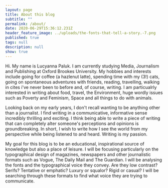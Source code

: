 ```yaml
---
layout: page
title: About this blog
subtitle: ""
permalink: /about/
date: 2020-06-29T15:36:12.231Z
header_feature_image: ../uploads/the-fonts-that-tell-a-story.-7.png
published: true
tags: null
description: null
show: true
---
```

Hi. My name is Lucyanna Paluk. I am currently studying Media, Journalism and Publishing at Oxford Brookes University. My hobbies and interests include going for coffee (a hazlenut latte), spending time with my (3!) cats, going on spontaneous adventures with friends, reading, travelling, walking in cites i've never been to before and, of course, writing. I am particualrly interested in writing about food, travel, the Environment, huge wordly issues such as Poverty and Feminism, Space and all things to do with animals.

Looking back on my early years, I don't recall wanting to be anything other than a journalist. I find writing in a communicative, informative sense incredibly thrilling and exciting. I think being able to write a piece of writing that can completely alter someone's perceptions and opinions is groundbreaking. In short, I wish to write how I see the world from my perspective while being listened to and heard. Writing is my passion.

My goal for this blog is to be an educational, inspirational source of knowledge but also a place of leisure. I will be focusing particularly on the typographical design of magazines, newspapers and other journalistic formats such as Vogue, The Daily Mail and The Guardian. I will be analysing the fonts and the typographical voice they convey. Are they low contrast? Serifs? Tentative or emphatic? Luxury or squalor? Rigid or casual? I will be searching through these formats to find what voice they are trying to communicate.